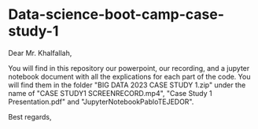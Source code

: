# Data-science-boot-camp-case-study-1
Dear Mr. Khalfallah,

You will find in this repository our powerpoint, our recording, and a jupyter notebook document with all the explications for each part of the code. You will find them in the folder "BIG DATA 2023 CASE STUDY 1.zip" under the name of "CASE STUDY1 SCREENRECORD.mp4", "Case Study 1 Presentation.pdf" and "JupyterNotebookPabloTEJEDOR".

Best regards,
